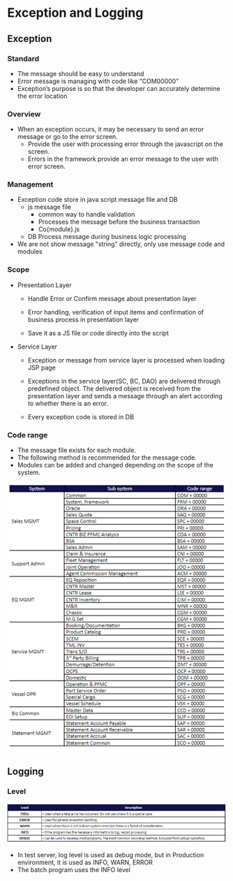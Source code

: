 # Exception and Logging
## Exception
### Standard
  - The message should be easy to understand
  - Error message is managing with code like “COM00000”
  - Exception’s purpose is so that the developer can accurately determine the error location
### Overview
  - When an exception occurs, it may be necessary to send an error message or go to the error screen.
    - Provide the user with processing error through the javascript on the screen.
    - Errors in the framework provide an error message to the user with error screen.
### Management
- Exception code store in java script message file and DB
  - js message file
    - common way to handle validation
    - Processes the message before the business transaction
    - Co{module}.js
  - DB
    Process message during business logic processing
- We are not show message "string" directly, only use message code and modules
### Scope
- Presentation Layer
  - Handle Error or Confirm message about presentation layer

  - Error handling, verification of input items and confirmation of business process in presentation layer

  - Save it as a JS file or code directly into the script

- Service Layer
  - Exception or message from service layer is processed when loading JSP page

  - Exceptions in the service layer(SC, BC, DAO) are delivered through predefined object. The delivered object is received from the presentation layer and sends a message through an alert according to whether there is an error.

  - Every exception code is stored in DB
### Code range
- The message file exists for each module.
- The following method is recommended for the message code.
- Modules can be added and changed depending on the scope of the system.

![CodeRange](../../img/Exception_and_Logging_code_range.png)
## Logging
### Level
![LoggingLevel](../../img/Exception_and_Logging_logging_levevl.png)
- In test server, log level is used as debug mode, but in Production environment, it is used as INFO, WARN, ERROR
- The batch program uses the INFO level
